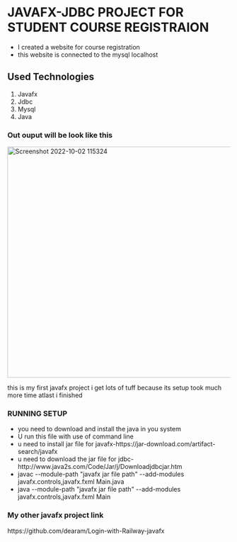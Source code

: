 <h1>JAVAFX-JDBC PROJECT FOR STUDENT COURSE REGISTRAION</h1>
<ul>
<li>I created a website for course registration</li>
<li>this website is connected to the mysql localhost</li>
</ul>
<h2>Used Technologies</h2>
<ol>
<li>Javafx</li>
<li>Jdbc</li>
<li>Mysql</li>
<li>Java</li>
</ol>
<h3>Out ouput will be look like this</h3>
<img width="521" alt="Screenshot 2022-10-02 115324" src="https://user-images.githubusercontent.com/80329368/193441452-ab63ddc0-8f2b-4077-8c9d-b675d5f6e76a.png">
<p>this is my first javafx project i get lots of tuff because its setup took much more time atlast i finished</p>
<h3>RUNNING SETUP</h3>
<ul>
  <li>you need to download and install the java in you system</li>
  <li>U run this file with use of command line</li>
  <li>u need to install jar file for javafx-https://jar-download.com/artifact-search/javafx</li>
  <li>u need to download the jar file for jdbc- http://www.java2s.com/Code/Jar/j/Downloadjdbcjar.htm</li>
  <li>javac --module-path "javafx jar file path" --add-modules javafx.controls,javafx.fxml Main.java</li>
  <li>java --module-path "javafx jar file path" --add-modules javafx.controls,javafx.fxml Main</li>
</ul>
<h3>My other javafx project link</h3>
<p>https://github.com/dearam/Login-with-Railway-javafx</p>
  
